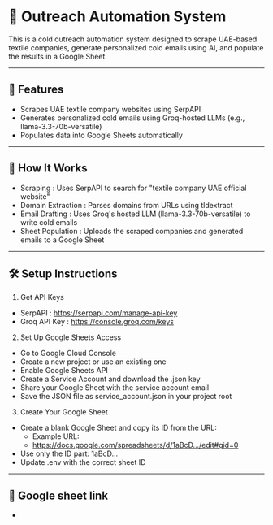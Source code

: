 # 🚀 Outreach Automation System
This is a cold outreach automation system designed to scrape UAE-based textile companies, generate personalized cold emails using AI, and populate the results in a Google Sheet.

---

## 🧰 Features
- Scrapes UAE textile company websites using SerpAPI
- Generates personalized cold emails using Groq-hosted LLMs (e.g., llama-3.3-70b-versatile)
- Populates data into Google Sheets automatically

---

## 🚀 How It Works
- Scraping : Uses SerpAPI to search for "textile company UAE official website"
- Domain Extraction : Parses domains from URLs using tldextract
- Email Drafting : Uses Groq's hosted LLM (llama-3.3-70b-versatile) to write cold emails
- Sheet Population : Uploads the scraped companies and generated emails to a Google Sheet

---

## 🛠️ Setup Instructions
1. Get API Keys
 - SerpAPI : https://serpapi.com/manage-api-key
 - Groq API Key : https://console.groq.com/keys
2. Set Up Google Sheets Access
 - Go to Google Cloud Console
 - Create a new project or use an existing one
 - Enable Google Sheets API
 - Create a Service Account and download the .json key
 - Share your Google Sheet with the service account email
 - Save the JSON file as service_account.json in your project root
3. Create Your Google Sheet
 - Create a blank Google Sheet and copy its ID from the URL:
   - Example URL:
   - https://docs.google.com/spreadsheets/d/1aBcD.../edit#gid=0
 - Use only the ID part: 1aBcD...
 - Update .env with the correct sheet ID

---

## 📌 Google sheet link
- 
